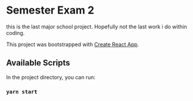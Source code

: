 # Semester Exam 2 
this is the last major school project. 
Hopefully not the last work i do within coding. 

This project was bootstrapped with [Create React App](https://github.com/facebook/create-react-app).

## Available Scripts

In the project directory, you can run:

### `yarn start`


